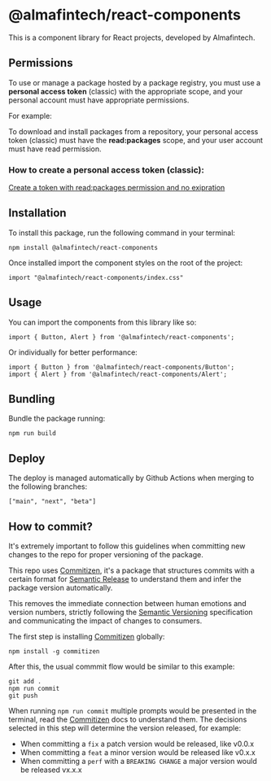 # @almafintech/react-components

This is a component library for React projects, developed by Almafintech.

## Permissions

To use or manage a package hosted by a package registry, you must use a **personal access token** (classic) with the appropriate scope, and your personal account must have appropriate permissions.

For example:

To download and install packages from a repository, your personal access token (classic) must have the **read:packages** scope, and your user account must have read permission.

### How to create a personal access token (classic):

[Create a token with read:packages permission and no exipration](https://docs.github.com/en/authentication/keeping-your-account-and-data-secure/managing-your-personal-access-tokens#creating-a-personal-access-token-classic)

## Installation

To install this package, run the following command in your terminal:

```
npm install @almafintech/react-components
```

Once installed import the component styles on the root of the project:

```
import "@almafintech/react-components/index.css"
```

## Usage

You can import the components from this library like so:

```
import { Button, Alert } from '@almafintech/react-components';
```

Or individually for better performance:

```
import { Button } from '@almafintech/react-components/Button';
import { Alert } from '@almafintech/react-components/Alert';
```

## Bundling

Bundle the package running:

```
npm run build
```

## Deploy

The deploy is managed automatically by Github Actions when merging to the following branches:

```
["main", "next", "beta"]
```

## How to commit?

It's extremely important to follow this guidelines when committing new changes to the repo for proper versioning of the package.

This repo uses [Commitizen](https://github.com/commitizen/cz-cli), it's a package that structures commits with a certain format for [Semantic Release](https://github.com/semantic-release/semantic-release) to understand them and infer the package version automatically.

This removes the immediate connection between human emotions and version numbers, strictly following the [Semantic Versioning](https://semver.org/) specification and communicating the impact of changes to consumers.

The first step is installing [Commitizen](https://github.com/commitizen/cz-cli) globally:

```
npm install -g commitizen
```

After this, the usual commmit flow would be similar to this example:

```
git add .
npm run commit
git push
```

When running `npm run commit` multiple prompts would be presented in the terminal, read the [Commitizen](https://github.com/commitizen/cz-cli) docs to understand them. The decisions selected in this step will determine the version released, for example:

- When committing a `fix` a patch version would be released, like v0.0.x
- When committing a `feat` a minor version would be released like v0.x.x
- When committing a `perf` with a `BREAKING CHANGE` a major version would be released vx.x.x
